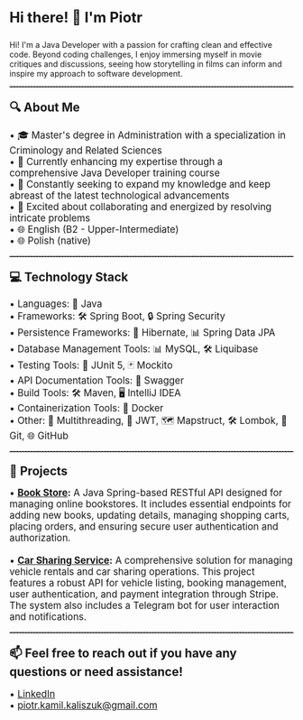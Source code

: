 <p align="left" style="font-size: 1.8em;"><strong>Hi there! 👋 I'm Piotr</strong></p>

<p align="left">Hi! I'm a Java Developer with a passion for crafting clean and effective code. Beyond coding challenges, I enjoy immersing myself in movie critiques and discussions, seeing how storytelling in films can inform and inspire my approach to software development.</p>

<hr style="border-top: 1px dashed #8c8b8b;">

<p align="left" style="font-size: 1.5em; margin-bottom: 0;"><strong>🔍 About Me</strong></p>

<p align="left" style="font-size: 1.2em;">
&bull; 🎓 Master's degree in Administration with a specialization in Criminology and Related Sciences<br>
&bull; 💼 Currently enhancing my expertise through a comprehensive Java Developer training course<br>
&bull; 🌱 Constantly seeking to expand my knowledge and keep abreast of the latest technological advancements<br>
&bull; 🤝 Excited about collaborating and energized by resolving intricate problems<br>
&bull; 🌐 English (B2 - Upper-Intermediate)<br>
&bull; 🌐 Polish (native)
</p>

<hr style="border-top: 1px dashed #8c8b8b;">

<p align="left" style="font-size: 1.5em; margin-bottom: 0;"><strong>💻 Technology Stack</strong></p>

<p align="left" style="font-size: 1.2em;">
&bull; Languages: 🚀 Java<br>
&bull; Frameworks: 🛠️ Spring Boot, 🔒 Spring Security<br>
&bull; Persistence Frameworks: 🔄 Hibernate, 📊 Spring Data JPA<br>
&bull; Database Management Tools: 📊 MySQL, 🛠️ Liquibase<br>
&bull; Testing Tools: 🧪 JUnit 5, 🃏 Mockito<br>
&bull; API Documentation Tools: 📘 Swagger<br>
&bull; Build Tools: 🛠️ Maven, 🖥️ IntelliJ IDEA<br>
&bull; Containerization Tools: 🐳 Docker<br>
&bull; Other: 🔄 Multithreading, 🔐 JWT, 🗺️ Mapstruct, 🛠️ Lombok, 🐙 Git, 🌐 GitHub
</p>

<hr style="border-top: 1px dashed #8c8b8b;">

<p align="left" style="font-size: 1.5em; margin-bottom: 0;"><strong>🚀 Projects</strong></p>

<p align="left" style="font-size: 1.2em;">
&bull; <strong><a href="https://github.com/Kalixone/ReadSphere">Book Store</a>:</strong> A Java Spring-based RESTful API designed for managing online bookstores. It includes essential endpoints for adding new books, updating details, managing shopping carts, placing orders, and ensuring secure user authentication and authorization.<br><br>
&bull; <strong><a href="https://github.com/Kalixone/ShareRide">Car Sharing Service</a>:</strong> A comprehensive solution for managing vehicle rentals and car sharing operations. This project features a robust API for vehicle listing, booking management, user authentication, and payment integration through Stripe. The system also includes a Telegram bot for user interaction and notifications.
</p>

<hr style="border-top: 1px dashed #8c8b8b;">

<p align="left" style="font-size: 1.5em; margin-bottom: 0;"><strong>📫 Feel free to reach out if you have any questions or need assistance!</strong></p>

<p align="left" style="font-size: 1.2em;">
&bull; <a href="https://www.linkedin.com/in/piotr-kaliszuk-63a9a3318/">LinkedIn</a><br>
&bull; <a href="mailto:piotr.kamil.kaliszuk@gmail.com">piotr.kamil.kaliszuk@gmail.com</a>
</p>
